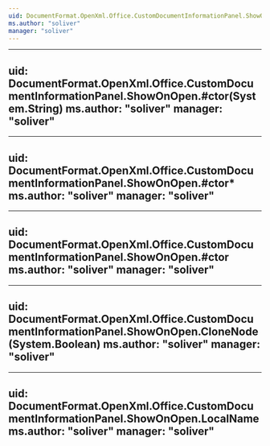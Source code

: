 ```yaml
---
uid: DocumentFormat.OpenXml.Office.CustomDocumentInformationPanel.ShowOnOpen
ms.author: "soliver"
manager: "soliver"
---
```


---
uid: DocumentFormat.OpenXml.Office.CustomDocumentInformationPanel.ShowOnOpen.#ctor(System.String)
ms.author: "soliver"
manager: "soliver"
---

---
uid: DocumentFormat.OpenXml.Office.CustomDocumentInformationPanel.ShowOnOpen.#ctor*
ms.author: "soliver"
manager: "soliver"
---

---
uid: DocumentFormat.OpenXml.Office.CustomDocumentInformationPanel.ShowOnOpen.#ctor
ms.author: "soliver"
manager: "soliver"
---

---
uid: DocumentFormat.OpenXml.Office.CustomDocumentInformationPanel.ShowOnOpen.CloneNode(System.Boolean)
ms.author: "soliver"
manager: "soliver"
---

---
uid: DocumentFormat.OpenXml.Office.CustomDocumentInformationPanel.ShowOnOpen.LocalName
ms.author: "soliver"
manager: "soliver"
---
